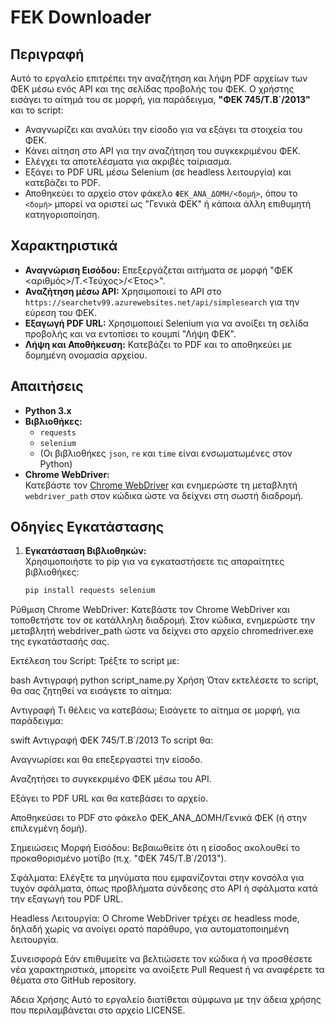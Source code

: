 # FΕΚ Downloader

## Περιγραφή
Αυτό το εργαλείο επιτρέπει την αναζήτηση και λήψη PDF αρχείων των ΦΕΚ μέσω ενός API και της σελίδας προβολής του ΦΕΚ. Ο χρήστης εισάγει το αίτημά του σε μορφή, για παράδειγμα, **"ΦΕΚ 745/Τ.Β΄/2013"** και το script:
- Αναγνωρίζει και αναλύει την είσοδο για να εξάγει τα στοιχεία του ΦΕΚ.
- Κάνει αίτηση στο API για την αναζήτηση του συγκεκριμένου ΦΕΚ.
- Ελέγχει τα αποτελέσματα για ακριβές ταίριασμα.
- Εξάγει το PDF URL μέσω Selenium (σε headless λειτουργία) και κατεβάζει το PDF.
- Αποθηκεύει το αρχείο στον φάκελο `ΦΕΚ_ΑΝΑ_ΔΟΜΗ/<δομή>`, όπου το `<δομή>` μπορεί να οριστεί ως "Γενικά ΦΕΚ" ή κάποια άλλη επιθυμητή κατηγοριοποίηση.

## Χαρακτηριστικά
- **Αναγνώριση Εισόδου:** Επεξεργάζεται αιτήματα σε μορφή "ΦΕΚ \<αριθμός\>/Τ.\<Τεύχος\>/\<Έτος\>".
- **Αναζήτηση μέσω API:** Χρησιμοποιεί το API στο `https://searchetv99.azurewebsites.net/api/simplesearch` για την εύρεση του ΦΕΚ.
- **Εξαγωγή PDF URL:** Χρησιμοποιεί Selenium για να ανοίξει τη σελίδα προβολής και να εντοπίσει το κουμπί "Λήψη ΦΕΚ".
- **Λήψη και Αποθήκευση:** Κατεβάζει το PDF και το αποθηκεύει με δομημένη ονομασία αρχείου.

## Απαιτήσεις
- **Python 3.x**
- **Βιβλιοθήκες:**
  - `requests`
  - `selenium`
  - (Οι βιβλιοθήκες `json`, `re` και `time` είναι ενσωματωμένες στον Python)
- **Chrome WebDriver:**  
  Κατεβάστε τον [Chrome WebDriver](https://chromedriver.chromium.org/downloads) και ενημερώστε τη μεταβλητή `webdriver_path` στον κώδικα ώστε να δείχνει στη σωστή διαδρομή.

## Οδηγίες Εγκατάστασης
1. **Εγκατάσταση Βιβλιοθηκών:**  
   Χρησιμοποιήστε το pip για να εγκαταστήσετε τις απαραίτητες βιβλιοθήκες:
   ```bash
   pip install requests selenium
Ρύθμιση Chrome WebDriver:
Κατεβάστε τον Chrome WebDriver και τοποθετήστε τον σε κατάλληλη διαδρομή. Στον κώδικα, ενημερώστε την μεταβλητή webdriver_path ώστε να δείχνει στο αρχείο chromedriver.exe της εγκατάστασής σας.

Εκτέλεση του Script:
Τρέξτε το script με:

bash
Αντιγραφή
python script_name.py
Χρήση
Όταν εκτελέσετε το script, θα σας ζητηθεί να εισάγετε το αίτημα:

Αντιγραφή
Τι θέλεις να κατεβάσω;
Εισάγετε το αίτημα σε μορφή, για παράδειγμα:

swift
Αντιγραφή
ΦΕΚ 745/Τ.Β΄/2013
Το script θα:

Αναγνωρίσει και θα επεξεργαστεί την είσοδο.

Αναζητήσει το συγκεκριμένο ΦΕΚ μέσω του API.

Εξάγει το PDF URL και θα κατεβάσει το αρχείο.

Αποθηκεύσει το PDF στο φάκελο ΦΕΚ_ΑΝΑ_ΔΟΜΗ/Γενικά ΦΕΚ (ή στην επιλεγμένη δομή).

Σημειώσεις
Μορφή Εισόδου: Βεβαιωθείτε ότι η είσοδος ακολουθεί το προκαθορισμένο μοτίβο (π.χ. "ΦΕΚ 745/Τ.Β΄/2013").

Σφάλματα: Ελέγξτε τα μηνύματα που εμφανίζονται στην κονσόλα για τυχόν σφάλματα, όπως προβλήματα σύνδεσης στο API ή σφάλματα κατά την εξαγωγή του PDF URL.

Headless Λειτουργία: Ο Chrome WebDriver τρέχει σε headless mode, δηλαδή χωρίς να ανοίγει ορατό παράθυρο, για αυτοματοποιημένη λειτουργία.

Συνεισφορά
Εάν επιθυμείτε να βελτιώσετε τον κώδικα ή να προσθέσετε νέα χαρακτηριστικά, μπορείτε να ανοίξετε Pull Request ή να αναφέρετε τα θέματα στο GitHub repository.

Άδεια Χρήσης
Αυτό το εργαλείο διατίθεται σύμφωνα με την άδεια χρήσης που περιλαμβάνεται στο αρχείο LICENSE.
